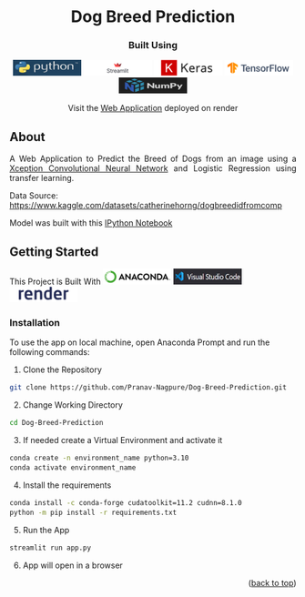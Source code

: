 <a name="readme-top"></a>

<div align="center">

# __Dog Breed Prediction__

### Built Using
  
[![Python][python-shield]][python-url]
[![Streamlit][streamlit-shield]][streamlit-url]
[![Keras][keras-shield]][keras-url]
[![TensorFlow][tensorflow-shield]][tensorflow-url]
[![NumPy][numpy-shield]][numpy-url]

Visit the <a href="https://dogbreed-predictor.onrender.com">Web Application</a> deployed on render

</div>

## __About__
<p align="justify">
A Web Application to Predict the Breed of Dogs from an image using a <a href="https://arxiv.org/abs/1610.02357">Xception Convolutional Neural Network</a> and Logistic Regression using transfer learning.

Data Source: https://www.kaggle.com/datasets/catherinehorng/dogbreedidfromcomp

Model was built with this <a href="https://github.com/Pranav-Nagpure/Dog-Breed-Prediction-NB">IPython Notebook</a>
</p>

## __Getting Started__

This Project is Built With [![Anaconda][anaconda-shield]][anaconda-url] [![VSCode][vscode-shield]][vscode-url] [![Render][render-shield]][render-url]

### __Installation__
To use the app on local machine, open Anaconda Prompt and run the following commands:

1. Clone the Repository
```sh
git clone https://github.com/Pranav-Nagpure/Dog-Breed-Prediction.git
```

2. Change Working Directory
```sh
cd Dog-Breed-Prediction
```

3. If needed create a Virtual Environment and activate it
```sh
conda create -n environment_name python=3.10
conda activate environment_name
```

4. Install the requirements
```sh
conda install -c conda-forge cudatoolkit=11.2 cudnn=8.1.0
python -m pip install -r requirements.txt
```

5. Run the App
```sh
streamlit run app.py
```

6. App will open in a browser

<p align="right">
(<a href="#readme-top">back to top</a>)
</p>

[python-shield]: https://raw.githubusercontent.com/Pranav-Nagpure/Support-Repository/master/images/python-shield.png "Python"
[python-url]: https://www.python.org

[streamlit-shield]: https://raw.githubusercontent.com/Pranav-Nagpure/Support-Repository/master/images/streamlit-shield.png
[streamlit-url]: https://streamlit.io "Streamlit"

[keras-shield]: https://raw.githubusercontent.com/Pranav-Nagpure/Support-Repository/master/images/keras-shield.png
[keras-url]: https://keras.io "Keras"

[tensorflow-shield]: https://raw.githubusercontent.com/Pranav-Nagpure/Support-Repository/master/images/tensorflow-shield.png
[tensorflow-url]: https://www.tensorflow.org "TensorFlow"

[numpy-shield]: https://raw.githubusercontent.com/Pranav-Nagpure/Support-Repository/master/images/numpy-shield.png
[numpy-url]: https://numpy.org "NumPy"

[anaconda-shield]: https://raw.githubusercontent.com/Pranav-Nagpure/Support-Repository/master/images/anaconda-shield.png
[anaconda-url]: https://www.anaconda.com "Anaconda"

[vscode-shield]: https://raw.githubusercontent.com/Pranav-Nagpure/Support-Repository/master/images/vscode-shield.png
[vscode-url]: https://code.visualstudio.com "VSCode"

[render-shield]: https://raw.githubusercontent.com/Pranav-Nagpure/Support-Repository/master/images/render-shield.png
[render-url]: https://render.com "Render"